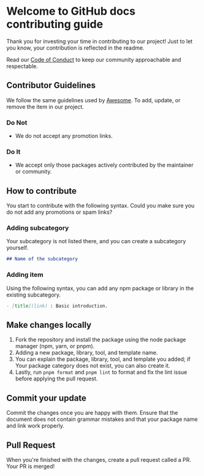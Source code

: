 # Welcome to GitHub docs contributing guide

Thank you for investing your time in contributing to our project! Just to let you know, your contribution is reflected in the readme.

Read our [Code of Conduct](/CODE_OF_CONDUCT.md) to keep our community approachable and respectable.

## Contributor Guidelines

We follow the same guidelines used by [Awesome](https://github.com/sindresorhus/awesome/blob/main/pull_request_template.md). To add, update, or remove the item in our project.

### Do Not

- We do not accept any promotion links.

### Do It

- We accept only those packages actively contributed by the maintainer or community.

## How to contribute

You start to contribute with the following syntax. Could you make sure you do not add any promotions or spam links?

### Adding subcategory

Your subcategory is not listed there, and you can create a subcategory yourself.

```markdown
## Name of the subcategory
```

### Adding item

Using the following syntax, you can add any npm package or library in the existing subcategory.

```markdown
- [title](link) : Basic introduction.
```

## Make changes locally

1. Fork the repository and install the package using the node package manager (npm, yarn, or pnpm).
2. Adding a new package, library, tool, and template name.
3. You can explain the package, library, tool, and template you added; if Your package category does not exist, you can also create it.
4. Lastly, run `pnpm format` and `pnpm lint` to format and fix the lint issue before applying the pull request.

## Commit your update

Commit the changes once you are happy with them. Ensure that the document does not contain grammar mistakes and that your package name and link work properly.

## Pull Request

When you're finished with the changes, create a pull request called a PR. Your PR is merged!

